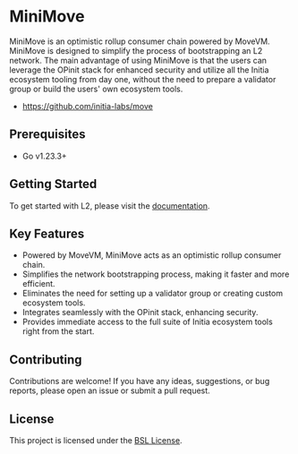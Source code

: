 # MiniMove

MiniMove is an optimistic rollup consumer chain powered by MoveVM. MiniMove is designed to simplify the process of bootstrapping an L2 network. The main advantage of using MiniMove is that the users can leverage the OPinit stack for enhanced security and utilize all the Initia ecosystem tooling from day one, without the need to prepare a validator group or build the users' own ecosystem tools.

- <https://github.com/initia-labs/move>

## Prerequisites

- Go v1.23.3+

## Getting Started

To get started with L2, please visit the [documentation](https://initia.gitbook.io/initia-docs-v2/).

## Key Features

- Powered by MoveVM, MiniMove acts as an optimistic rollup consumer chain.
- Simplifies the network bootstrapping process, making it faster and more efficient.
- Eliminates the need for setting up a validator group or creating custom ecosystem tools.
- Integrates seamlessly with the OPinit stack, enhancing security.
- Provides immediate access to the full suite of Initia ecosystem tools right from the start.

## Contributing

Contributions are welcome! If you have any ideas, suggestions, or bug reports, please open an issue or submit a pull request.

## License

This project is licensed under the [BSL License](LICENSE).
